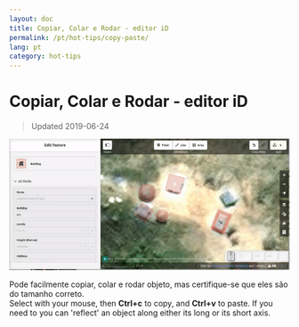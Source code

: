 ```yaml
---
layout: doc
title: Copiar, Colar e Rodar - editor iD
permalink: /pt/hot-tips/copy-paste/
lang: pt
category: hot-tips
---
```


Copiar, Colar e Rodar - editor iD
============

> Updated 2019-06-24

![copy-paste][]


Pode facilmente copiar, colar e rodar objeto, mas certifique-se que eles são do tamanho correto.  
Select with your mouse, then **Ctrl+c** to copy, and **Ctrl+v** to paste. If you need to you can 'reflect' an object along either its long or its short axis.   

[copy-paste]:/images/hot-tips/copy-paste.gif
[keymon]:/images/hot-tips/keymon.png